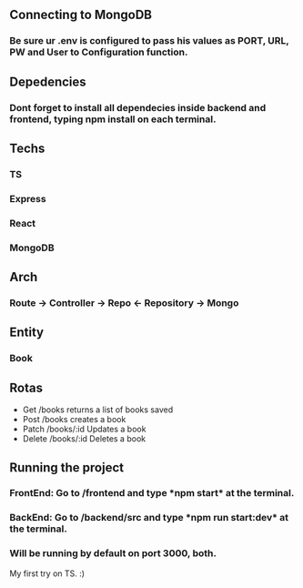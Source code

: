<div>
  <h2> Connecting to MongoDB </h2>
    <h3> Be sure ur .env is configured to pass his values as PORT, URL, PW and User to Configuration function.</h3>
  <h2> Depedencies </h2>
  <h3> Dont forget to install all dependecies inside backend and frontend, typing npm install on each terminal.</h3>
</div>

<div>
  <h2> Techs </h2>
    <h3> TS</h3>
    <h3> Express </h3>
    <h3> React </h3>
    <h3> MongoDB</h3>
  <h2> Arch </h2>
  <h3>Route -> Controller -> Repo <- Repository -> Mongo</h3>
</div>

<div>
  <h2> Entity </h2>
    <h3> Book </h3>
</div>

<div>
  <h2> Rotas </h2>
    <ul>
      <li> Get /books returns a list of books saved</li>
      <li> Post /books creates a book</li>
      <li> Patch /books/:id Updates a book</li>
      <li> Delete /books/:id Deletes a book </li>
    </ul>
</div>

<div>
  <h2>Running the project </h2>
    <h3> FrontEnd: Go to /frontend and type *npm start* at the terminal.</h3>
    <h3> BackEnd: Go to /backend/src and type *npm run start:dev* at the terminal.</h3>
    <h3> Will be running by default on port 3000, both.</h3>
</div>


<p> My first try on TS. :) </p>

